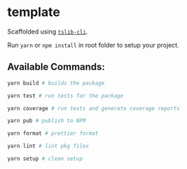 # template

Scaffolded using [`tslib-cli`](https://www.npmjs.com/package/tslib-cli).

Run `yarn` or `npm install` in root folder to setup your project.

## Available Commands:

```bash
yarn build # builds the package
```

```bash
yarn test # run tests for the package
```

```bash
yarn coverage # run tests and generate coverage reports
```

```bash
yarn pub # publish to NPM
```

```bash
yarn format # prettier format
```

```bash
yarn lint # lint pkg files
```

```bash
yarn setup # clean setup
```
